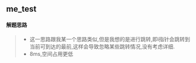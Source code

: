 ## me_test
#### 解题思路  

>* 这一思路跟我某一个思路类似,但是我想的是进行跳转,即i指针会跳转到当前可到达的最前,这样会导致忽略某些跳转情况,没有考虑详细.
>* 8ms,空间占用更低
